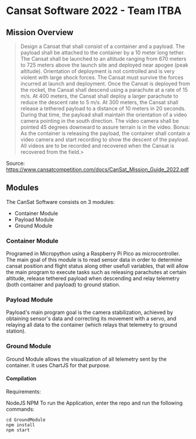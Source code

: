 # Cansat Software 2022 - Team ITBA

## Mission Overview 
>Design a Cansat that shall consist of a container and a payload. The payload shall be
attached to the container by a 10 meter long tether. The Cansat shall be launched to an
altitude ranging from 670 meters to 725 meters above the launch site and deployed near
apogee (peak altitude). Orientation of deployment is not controlled and is very violent with
large shock forces. The Cansat must survive the forces incurred at launch and deployment.
Once the Cansat is deployed from the rocket, the Cansat shall descend using a parachute at
a rate of 15 m/s. At 400 meters, the Cansat shall deploy a larger parachute to reduce the
descent rate to 5 m/s. At 300 meters, the Cansat shall release a tethered payload to a
distance of 10 meters in 20 seconds. During that time, the payload shall maintain the
orientation of a video camera pointing in the south direction. The video camera shall be
pointed 45 degrees downward to assure terrain is in the video.
Bonus: As the container is releasing the payload, the container shall contain a video camera
and start recording to show the descent of the payload. All videos are to be recorded and
recovered when the Cansat is recovered from the field.>

Source: https://www.cansatcompetition.com/docs/CanSat_Mission_Guide_2022.pdf

## Modules

The CanSat Software consists on 3 modules:
- Container Module
- Payload Module
- Ground Module

### Container Module
Programed in Micropython using a Raspberry Pi Pico as microcontroller. The main goal of this module is to read sensor data in order to determine cansat position and flight status along other usefull variables, that will allow the main program to execute tasks such as releasing parachutes at certain altitude, release tethered payload when descending and relay telemetry (both container and payload) to ground station.

### Payload Module
Payload's main program goal is the camera stabilization, achieved by obtaining sensor's data and correcting its movement with a servo, and relaying all data to the container (which relays that telemetry to ground station).   

### Ground Module
Ground Module allows the visualization of all telemetry sent by the container. It uses ChartJS for that purpose. 

#### Compilation
Requirements:

NodeJS
NPM
To run the Application, enter the repo and run the following commands:

``cd GroundModule``<br />
``npm install``<br />
``npm start``<br />
